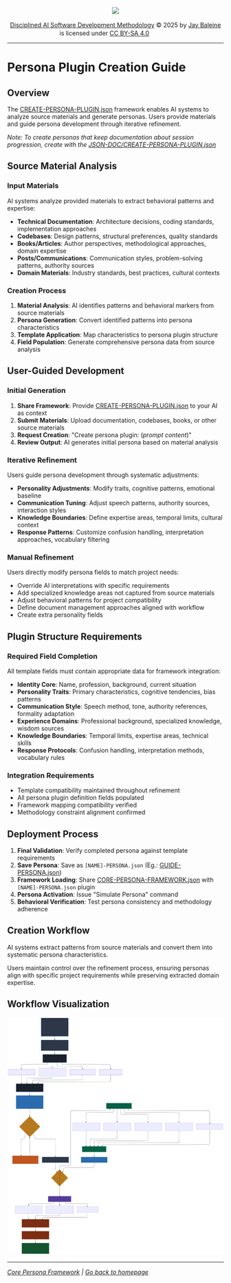 <div align="center">

<img src="https://banes-lab.com/assets/images/banes_lab/700px_Main_Animated.gif" width="70" />

<a href="https://github.com/Varietyz/Disciplined-AI-Software-Development">Disciplined AI Software Development Methodology</a> © 2025 by <a href="https://www.linkedin.com/in/jay-baleine/">Jay Baleine</a> is licensed under <a href="https://creativecommons.org/licenses/by-sa/4.0/">CC BY-SA 4.0</a> <img src="https://mirrors.creativecommons.org/presskit/icons/cc.svg" alt="" width="16" height="16"><img src="https://mirrors.creativecommons.org/presskit/icons/by.svg" alt="" width="16" height="16"><img src="https://mirrors.creativecommons.org/presskit/icons/sa.svg" alt="" width="16" height="16">

</div>

---

# Persona Plugin Creation Guide

## Overview

The [CREATE-PERSONA-PLUGIN.json](JSON/CREATE-PERSONA-PLUGIN.json) framework enables AI systems to analyze source materials and generate personas. Users provide materials and guide persona development through iterative refinement.

*Note: To create personas that keep documentation about session progression, create with the [JSON-DOC/CREATE-PERSONA-PLUGIN.json](JSON-DOC/CREATE-PERSONA-PLUGIN.json)*

## Source Material Analysis

### Input Materials
AI systems analyze provided materials to extract behavioral patterns and expertise:

- **Technical Documentation**: Architecture decisions, coding standards, implementation approaches
- **Codebases**: Design patterns, structural preferences, quality standards
- **Books/Articles**: Author perspectives, methodological approaches, domain expertise
- **Posts/Communications**: Communication styles, problem-solving patterns, authority sources
- **Domain Materials**: Industry standards, best practices, cultural contexts

### Creation Process
1. **Material Analysis**: AI identifies patterns and behavioral markers from source materials
2. **Persona Generation**: Convert identified patterns into persona characteristics
3. **Template Application**: Map characteristics to persona plugin structure
4. **Field Population**: Generate comprehensive persona data from source analysis

## User-Guided Development

### Initial Generation
1. **Share Framework**: Provide [CREATE-PERSONA-PLUGIN.json](JSON/CREATE-PERSONA-PLUGIN.json) to your AI as context
2. **Submit Materials**: Upload documentation, codebases, books, or other source materials
3. **Request Creation**: "Create persona plugin: (*prompt content*)"
4. **Review Output**: AI generates initial persona based on material analysis

### Iterative Refinement
Users guide persona development through systematic adjustments:

- **Personality Adjustments**: Modify traits, cognitive patterns, emotional baseline
- **Communication Tuning**: Adjust speech patterns, authority sources, interaction styles
- **Knowledge Boundaries**: Define expertise areas, temporal limits, cultural context
- **Response Patterns**: Customize confusion handling, interpretation approaches, vocabulary filtering

### Manual Refinement
Users directly modify persona fields to match project needs:
- Override AI interpretations with specific requirements
- Add specialized knowledge areas not captured from source materials
- Adjust behavioral patterns for project compatibility
- Define document management approaches aligned with workflow
- Create extra personality fields

## Plugin Structure Requirements

### Required Field Completion
All template fields must contain appropriate data for framework integration:

- **Identity Core**: Name, profession, background, current situation
- **Personality Traits**: Primary characteristics, cognitive tendencies, bias patterns
- **Communication Style**: Speech method, tone, authority references, formality adaptation
- **Experience Domains**: Professional background, specialized knowledge, wisdom sources
- **Knowledge Boundaries**: Temporal limits, expertise areas, technical skills
- **Response Protocols**: Confusion handling, interpretation methods, vocabulary rules

### Integration Requirements
- Template compatibility maintained throughout refinement
- All persona plugin definition fields populated
- Framework mapping compatibility verified
- Methodology constraint alignment confirmed

## Deployment Process

1. **Final Validation**: Verify completed persona against template requirements
2. **Save Persona**: Save as `[NAME]-PERSONA.json` (Eg.: [GUIDE-PERSONA.json](JSON/persona_plugins/GUIDE-PERSONA.json))
3. **Framework Loading**: Share [CORE-PERSONA-FRAMEWORK.json](JSON/CORE-PERSONA-FRAMEWORK.json) with `[NAME]-PERSONA.json` plugin
4. **Persona Activation**: Issue "Simulate Persona" command
5. **Behavioral Verification**: Test persona consistency and methodology adherence

## Creation Workflow

AI systems extract patterns from source materials and convert them into systematic persona characteristics. 

Users maintain control over the refinement process, ensuring personas align with specific project requirements while preserving extracted domain expertise.

## Workflow Visualization

![](../mermaid_svg/create-personas-workflow.svg)

---

*[Core Persona Framework](README.PERSONAS.md) | [Go back to homepage](../README.md)*